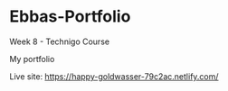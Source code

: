 # Ebbas-Portfolio
Week 8 - Technigo Course 

My portfolio

Live site:
https://happy-goldwasser-79c2ac.netlify.com/

